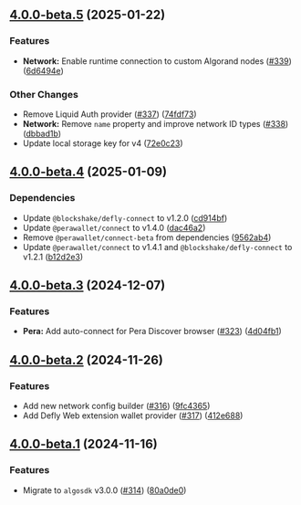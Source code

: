 ## [4.0.0-beta.5](https://github.com/TxnLab/use-wallet/tree/v4.0.0-beta.4...v4.0.0-beta.5) (2025-01-22)

### Features

- **Network:** Enable runtime connection to custom Algorand nodes ([#339](https://github.com/txnlab/use-wallet/pull/339)) ([6d6494e](https://github.com/txnlab/use-wallet/commit/6d6494e5c9d8493886a2937ffb02170a014df12f))

### Other Changes

- Remove Liquid Auth provider ([#337](https://github.com/txnlab/use-wallet/pull/337)) ([74fdf73](https://github.com/txnlab/use-wallet/commit/74fdf73eb1e3c3dc764a26b419f6977a2201b413))
- **Network:** Remove `name` property and improve network ID types ([#338](https://github.com/txnlab/use-wallet/pull/338)) ([dbbad1b](https://github.com/txnlab/use-wallet/commit/dbbad1b0e610e11e301fa005705dda88f7004931))
- Update local storage key for v4 ([72e0c23](https://github.com/txnlab/use-wallet/commit/72e0c2310c00da5cb4cfc16da7ab1870d5054e5d))

## [4.0.0-beta.4](https://github.com/TxnLab/use-wallet/tree/v4.0.0-beta.3...v4.0.0-beta.4) (2025-01-09)

### Dependencies

- Update `@blockshake/defly-connect` to v1.2.0 ([cd914bf](https://github.com/txnlab/use-wallet/commit/cd914bffd867fc1460031acdeb01b8ec45bd9af3))
- Update `@perawallet/connect` to v1.4.0 ([dac46a2](https://github.com/txnlab/use-wallet/commit/dac46a2fea98ea348d8834362760863033b17482))
- Remove `@perawallet/connect-beta` from dependencies ([9562ab4](https://github.com/txnlab/use-wallet/commit/9562ab4cbb3ea81d11a34241f6f58b79b8f35852))
- Update `@perawallet/connect` to v1.4.1 and `@blockshake/defly-connect` to v1.2.1 ([b12d2e3](https://github.com/txnlab/use-wallet/commit/b12d2e317142919830b3f30f1094784dac5f068a))

## [4.0.0-beta.3](https://github.com/TxnLab/use-wallet/tree/v4.0.0-beta.2...v4.0.0-beta.3) (2024-12-07)

### Features

- **Pera:** Add auto-connect for Pera Discover browser ([#323](https://github.com/txnlab/use-wallet/pull/323)) ([4d04fb1](https://github.com/txnlab/use-wallet/commit/4d04fb1a789912a24b73f52a826aa62e54648656))

## [4.0.0-beta.2](https://github.com/TxnLab/use-wallet/tree/v4.0.0-beta.1...v4.0.0-beta.2) (2024-11-26)

### Features

- Add new network config builder ([#316](https://github.com/txnlab/use-wallet/pull/316)) ([9fc4365](https://github.com/txnlab/use-wallet/commit/9fc436539be91e4a35bc1b0cf0b55c861564ae65))
- Add Defly Web extension wallet provider ([#317](https://github.com/txnlab/use-wallet/pull/317)) ([412e688](https://github.com/txnlab/use-wallet/commit/412e688303f8c0239dec147e46b0b05c814ca284))

## [4.0.0-beta.1](https://github.com/TxnLab/use-wallet/tree/v4.0.0-beta.1) (2024-11-16)

### Features

- Migrate to `algosdk` v3.0.0 ([#314](https://github.com/txnlab/use-wallet/pull/314)) ([80a0de0](https://github.com/txnlab/use-wallet/commit/80a0de09fd7f53c26749232388365f985505f71b))
